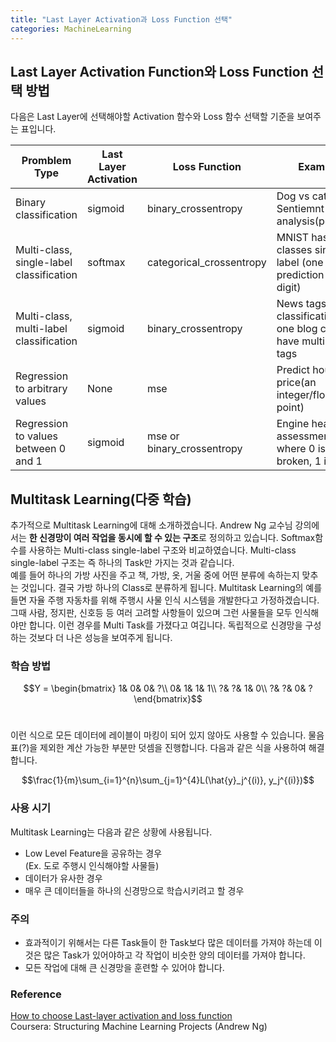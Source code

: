 ```yaml
---
title: "Last Layer Activation과 Loss Function 선택"
categories: MachineLearning
---
```


## Last Layer Activation Function와 Loss Function 선택 방법
다음은 Last Layer에 선택해야할 Activation 함수와 Loss 함수 선택할 기준을 보여주는 표입니다. 


Promblem Type | Last Layer Activation | Loss Function | Example |
-------- | ---------------------- | ------------- | ------ |
Binary classification | sigmoid | binary_crossentropy | Dog vs cat, Sentiemnt analysis(pos/neg)
Multi-class, single-label classification | softmax | categorical_crossentropy |MNIST has 10 classes single label (one prediction is one digit)
Multi-class, multi-label classification | sigmoid | binary_crossentropy | News tags classification, one blog can have multiple tags
Regression to arbitrary values | None | mse | Predict house price(an integer/float point)
Regression to values between 0 and 1 | sigmoid | mse or binary_crossentropy | Engine health assessment where 0 is broken, 1 is new

## Multitask Learning(다중 학습)
추가적으로 Multitask Learning에 대해 소개하겠습니다. Andrew Ng 교수님 강의에서는 **한 신경망이 여러 작업을 동시에 할 수 있는 구조**로 정의하고 있습니다. Softmax함수를 사용하는 Multi-class single-label 구조와 비교하였습니다. Multi-class single-label 구조는 즉 하나의 Task만 가지는 것과 같습니다. <br>
예를 들어 하나의 가방 사진을 주고 책, 가방, 옷, 거울 중에 어떤 분류에 속하는지 맞추는 것입니다. 결국 가방 하나의 Class로 분류하게 됩니다. Multitask Learning의 예를 들면 자율 주행 자동차를 위해 주행시 사물 인식 시스템을 개발한다고 가정하겠습니다. 그때 사람, 정지판, 신호등 등 여러 고려할 사항들이 있으며 그런 사물들을 모두 인식해야만 합니다. 이런 경우를 Multi Task를 가졌다고 여깁니다. 독립적으로 신경망을 구성하는 것보다 더 나은 성능을 보여주게 됩니다.

### 학습 방법
$$Y = \begin{bmatrix}
 1&  0&  0& ?\\ 
 0&  1&  1& 1\\ 
 ?&  ?&  1& 0\\ 
 ?&  ?&  0& ?
\end{bmatrix}$$ <br>

이런 식으로 모든 데이터에 레이블이 마킹이 되어 있지 않아도 사용할 수 있습니다. 물음표(?)을 제외한 계산 가능한 부분만 덧셈을 진행합니다. 다음과 같은 식을 사용하여 해결합니다.<br>

$$\frac{1}{m}\sum_{i=1}^{n}\sum_{j=1}^{4}L(\hat{y}_j^{(i)}, y_j^{(i)})$$

### 사용 시기
Multitask Learning는 다음과 같은 상황에 사용됩니다.
- Low Level Feature을 공유하는 경우<br>(Ex. 도로 주행시 인식해야할 사물들)
- 데이터가 유사한 경우
- 매우 큰 데이터들을 하나의 신경망으로 학습시키려고 할 경우

### 주의
- 효과적이기 위해서는 다른 Task들이 한 Task보다 많은 데이터를 가져야 하는데 이것은 많은 Task가 있어야하고 각 작업이 비슷한 양의 데이터를 가져야 합니다.
- 모든 작업에 대해 큰 신경망을 훈련할 수 있어야 합니다.

### Reference
[How to choose Last-layer activation and loss function](https://www.dlology.com/blog/how-to-choose-last-layer-activation-and-loss-function/)<br>
Coursera: Structuring Machine Learning Projects (Andrew Ng)